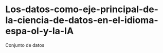 # Los-datos-como-eje-principal-de-la-ciencia-de-datos-en-el-idioma-espa-ol-y-la-IA
Conjunto de datos 
